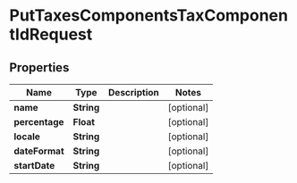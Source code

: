 # PutTaxesComponentsTaxComponentIdRequest

## Properties
Name | Type | Description | Notes
------------ | ------------- | ------------- | -------------
**name** | **String** |  |  [optional]
**percentage** | **Float** |  |  [optional]
**locale** | **String** |  |  [optional]
**dateFormat** | **String** |  |  [optional]
**startDate** | **String** |  |  [optional]
